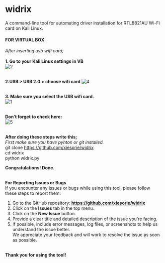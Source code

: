 # widrix
A command-line tool for automating driver installation for RTL8821AU Wi-Fi card on Kali Linux.

<h4>FOR VIRTUAL BOX</h4>

<i>After inserting usb wifi card;</i> <br>
<br>
<b>1. Go to your Kali Linux settings in VB</b> <br>
![2](https://github.com/user-attachments/assets/ec8e5551-0cfe-4550-ba8d-7883ed2b7c69) 
<br>
<br>

<b>2.USB > USB 2.0 > choose wifi card</b> 
![4](https://github.com/user-attachments/assets/3056477f-189d-426a-b259-944c5e6d5334)
<br>
<br>

<b>3. Make sure you select the USB wifi card.</b> <br>
![1](https://github.com/user-attachments/assets/7547979b-2edf-453a-8c00-41d3273ae9e1)
<br>
<br>

<b>Don't forget to check here:</b> <br>
![5](https://github.com/user-attachments/assets/15d159c6-3311-4560-b382-e7ed08e92973)
<br>
<br>

<b>After doing these steps write this; </b> <br>
<i>First make sure you have pyhton or git installed.</i> <br>
git clone https://github.com/xiesorie/widrix <br>
cd widrix <br>
python widrix.py <br>

<b>Congratulations! Done.</b> <br> <br>

<b>For Reporting Issues or Bugs</b> 
<br>
If you encounter any issues or bugs while using this tool, please follow these steps to report them: 
1. Go to the GitHub repository: <b>https://github.com/xiesorie/widrix</b> <br>
2. Click on the <b>Issues</b> tab in the top menu. <br>
3. Click on the <b>New Issue</b> button. <br>
4. Provide a clear title and detailed description of the issue you're facing. <br>
5. If possible, include error messages, log files, or screenshots to help us understand the issue better. <br>
We appreciate your feedback and will work to resolve the issue as soon as possible. <br>
<br>
<b>Thank you for using the tool! </b>




